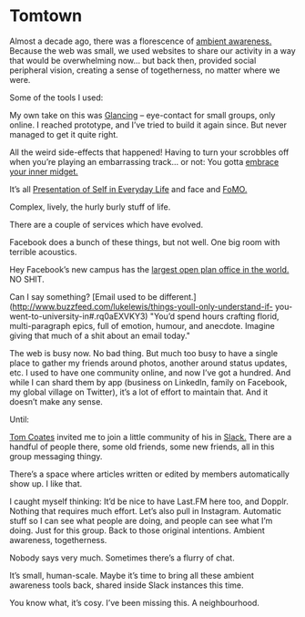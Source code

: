 # Tomtown

Almost a decade ago, there was a florescence of [ambient
awareness.](https://en.wikipedia.org/wiki/Ambient_awareness) Because the web
was small, we used websites to share our activity in a way that would be
overwhelming now… but back then, provided social peripheral vision, creating a
sense of togetherness, no matter where we were.

Some of the tools I used:

My own take on this was
[Glancing](http://interconnected.org/notes/2003/09/glancing/) – eye-contact
for small groups, only online. I reached prototype, and I’ve tried to build it
again since. But never managed to get it quite right.

All the weird side-effects that happened! Having to turn your scrobbles off
when you’re playing an embarrassing track… or not: You gotta [embrace your
inner midget.](http://interconnected.org/home/2007/06/30/this_isnt_a_story_i)

It’s all [Presentation of Self in Everyday
Life](https://en.wikipedia.org/wiki/The_Presentation_of_Self_in_Everyday_Life)
and face and [FoMO.](https://en.wikipedia.org/wiki/Fear_of_missing_out)

Complex, lively, the hurly burly stuff of life.

There are a couple of services which have evolved.

Facebook does a bunch of these things, but not well. One big room with
terrible acoustics.

Hey Facebook’s new campus has the [largest open plan office in the
world.](http://www.wired.co.uk/news/archive/2012-08/28/gehry-facebook-campus)
NO SHIT.

Can I say something? [Email used to be
different.](http://www.buzzfeed.com/lukelewis/things-youll-only-understand-if-
you-went-to-university-in#.rq0aEXVKY3) "You’d spend hours crafting florid,
multi-paragraph epics, full of emotion, humour, and anecdote. Imagine giving
that much of a shit about an email today."

The web is busy now. No bad thing. But much too busy to have a single place to
gather my friends around photos, another around status updates, etc. I used to
have one community online, and now I’ve got a hundred. And while I can shard
them by app (business on LinkedIn, family on Facebook, my global village on
Twitter), it’s a lot of effort to maintain that. And it doesn’t make any
sense.

Until:

[Tom Coates](https://twitter.com/tomcoates) invited me to join a little
community of his in [Slack.](https://slack.com) There are a handful of people
there, some old friends, some new friends, all in this group messaging thingy.

There’s a space where articles written or edited by members automatically show
up. I like that.

I caught myself thinking: It’d be nice to have Last.FM here too, and Dopplr.
Nothing that requires much effort. Let’s also pull in Instagram. Automatic
stuff so I can see what people are doing, and people can see what I’m doing.
Just for this group. Back to those original intentions. Ambient awareness,
togetherness.

Nobody says very much. Sometimes there’s a flurry of chat.

It’s small, human-scale. Maybe it’s time to bring all these ambient awareness
tools back, shared inside Slack instances this time.

You know what, it’s cosy. I’ve been missing this. A neighbourhood.
